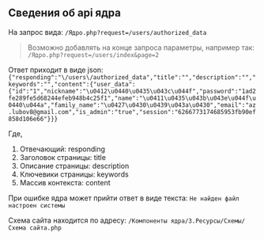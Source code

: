 ## Сведения об api ядра

На запрос вида:
`/Ядро.php?request=/users/authorized_data`

> Возможно добавлять на конце запроса параметры, например так: `/Ядро.php?request=/users/index&page=2`

Ответ приходит в виде json:
`{"responding":"\/users\/authorized_data","title":"","description":"","keywords":"","content":{"user_data":{"id":"1","nickname":"\u0412\u0440\u0435\u043c\u044f","password":"1ad2fe289fe5d68244efeb948b4c25f1","name":"\u0411\u0435\u043b\u043e\u044f\u0440\u044a","family_name":"\u0427\u0430\u0439\u043a\u0430","email":"az.lubov8@gmail.com","is_admin":"true","session":"6266773174685953fb90ef858d106e66"}}}`

Где,

1. Отвечающий: responding
2. Заголовок страницы: title
2. Описание страницы: description
2. Ключевики страницы: keywords
2. Массив контекста: content

При ошибке ядра может прийти ответ в виде текста:
`Не найден файл настроен системы`

Схема сайта находится по адресу: `/Компоненты ядра/3.Ресурсы/Схемы/Схема сайта.php`